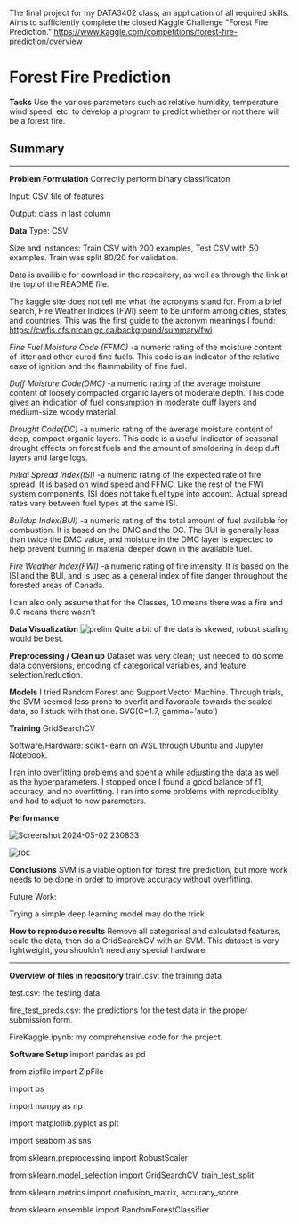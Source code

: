The final project for my DATA3402 class; an application of all required skills. Aims to sufficiently complete the closed Kaggle Challenge "Forest Fire Prediction."
https://www.kaggle.com/competitions/forest-fire-prediction/overview
# Forest Fire Prediction
**Tasks**
Use the various parameters such as relative humidity, temperature, wind speed, etc. to develop a program to predict whether or not there will be a forest fire.

## Summary
***************************************************
**Problem Formulation**
Correctly perform binary classificaton

Input: CSV file of features

Output: class in last column


**Data**
Type: CSV

Size and instances: Train CSV with 200 examples, Test CSV with 50 examples. Train was split 80/20 for validation.

Data is availible for download in the repository, as well as through the link at the top of the README file.


The kaggle site does not tell me what the acronyms stand for. From a brief search, Fire Weather Indices (FWI) seem to be uniform among cities, states, and countries. This was the first guide to the acronym meanings I found:
https://cwfis.cfs.nrcan.gc.ca/background/summary/fwi

*Fine Fuel Moisture Code (FFMC)*
-a numeric rating of the moisture content of litter and other cured fine fuels. This code is an indicator of the relative ease of ignition and the flammability of fine fuel.

*Duff Moisture Code(DMC)*
-a numeric rating of the average moisture content of loosely compacted organic layers of moderate depth. This code gives an indication of fuel consumption in moderate duff layers and medium-size woody material.


*Drought Code(DC)*
-a numeric rating of the average moisture content of deep, compact organic layers. This code is a useful indicator of seasonal drought effects on forest fuels and the amount of smoldering in deep duff layers and large logs.


*Initial Spread Index(ISI)*
-a numeric rating of the expected rate of fire spread. It is based on wind speed and FFMC. Like the rest of the FWI system components, ISI does not take fuel type into account. Actual spread rates vary between fuel types at the same ISI.


*Buildup Index(BUI)*
-a numeric rating of the total amount of fuel available for combustion. It is based on the DMC and the DC. The BUI is generally less than twice the DMC value, and moisture in the DMC layer is expected to help prevent burning in material deeper down in the available fuel.


*Fire Weather Index(FWI)*
-a numeric rating of fire intensity. It is based on the ISI and the BUI, and is used as a general index of fire danger throughout the forested areas of Canada.



I can also only assume that for the Classes, 1.0 means there was a fire and 0.0 means there wasn't


**Data Visualization**
![prelim](https://github.com/tielyrr/3402_Kaggle/assets/143365566/5e2d11be-40a1-4775-afa6-40aee6ede5b9)
Quite a bit of the data is skewed, robust scaling would be best.


**Preprocessing / Clean up**
Dataset was very clean; just needed to do some data conversions, encoding of categorical variables, and feature selection/reduction.


**Models**
I tried Random Forest and Support Vector Machine. Through trials, the SVM seemed less prone to overfit and favorable towards the scaled data, so I stuck with that one.
SVC(C=1.7, gamma='auto')


**Training**
GridSearchCV

Software/Hardware: scikit-learn on WSL through Ubuntu and Jupyter Notebook.

I ran into overfitting problems and spent a while adjusting the data as well as the hyperparameters. I stopped once I found a good balance of f1, accuracy, and no overfitting.
I ran into some problems with reproduciblity, and had to adjust to new parameters.


**Performance**


![Screenshot 2024-05-02 230833](https://github.com/tielyrr/3402_Kaggle/assets/143365566/83a46f47-2369-4575-9aec-1ff106489cd5)

![roc](https://github.com/tielyrr/3402_Kaggle/assets/143365566/2f401eec-4676-4d14-98e1-10be61ddca10)



**Conclusions**
SVM is a viable option for forest fire prediction, but more work needs to be done in order to improve accuracy without overfitting. 

Future Work:

Trying a simple deep learning model may do the trick.


**How to reproduce results**
Remove all categorical and calculated features, scale the data, then do a GridSearchCV with an SVM.
This dataset is very lightweight, you shouldn't need any special hardware. 



******************************************************************************************
**Overview of files in repository**
train.csv: the training data

test.csv: the testing data.

fire_test_preds.csv: the predictions for the test data in the proper submission form.

FireKaggle.ipynb: my comprehensive code for the project.


**Software Setup**
import pandas as pd

from zipfile import ZipFile

import os

import numpy as np

import matplotlib.pyplot as plt

import seaborn as sns

from sklearn.preprocessing import RobustScaler

from sklearn.model_selection import GridSearchCV, train_test_split

from sklearn.metrics import confusion_matrix,  accuracy_score

from sklearn.ensemble import RandomForestClassifier

